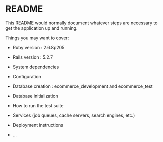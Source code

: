 # README

This README would normally document whatever steps are necessary to get the
application up and running.

Things you may want to cover:

* Ruby version : 2.6.8p205

* Rails version : 5.2.7

* System dependencies

* Configuration

* Database creation : ecommerce_development and ecommerce_test

* Database initialization

* How to run the test suite

* Services (job queues, cache servers, search engines, etc.)

* Deployment instructions

* ...

